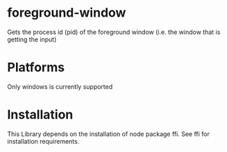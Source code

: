 # foreground-window
Gets the process id (pid) of the foreground window (i.e. the window that is getting the input)

# Platforms
Only windows is currently supported

# Installation
This Library depends on the installation of node package ffi.
See ffi for installation requirements.
